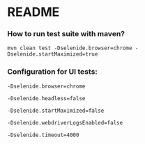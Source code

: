 
# README #


### How to run test suite with maven? ###

`mvn clean test -Dselenide.browser=chrome -Dselenide.startMaximized=true`

### Configuration for UI tests: ###

````
-Dselenide.browser=chrome

-Dselenide.headless=false

-Dselenide.startMaximized=false

-Dselenide.webdriverLogsEnabled=false

-Dselenide.timeout=4000
````
